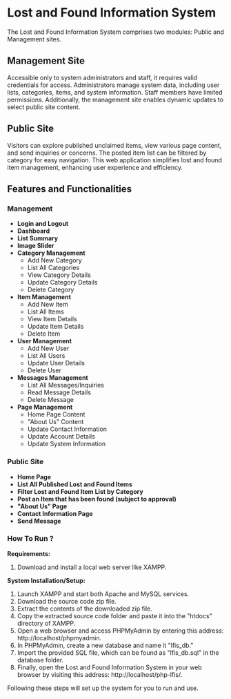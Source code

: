 # Lost and Found Information System

The Lost and Found Information System comprises two modules: Public and Management sites.

## Management Site
Accessible only to system administrators and staff, it requires valid credentials for access. Administrators manage system data, including user lists, categories, items, and system information. Staff members have limited permissions. Additionally, the management site enables dynamic updates to select public site content.

## Public Site
Visitors can explore published unclaimed items, view various page content, and send inquiries or concerns. The posted item list can be filtered by category for easy navigation.
This web application simplifies lost and found item management, enhancing user experience and efficiency.

## Features and Functionalities

### Management

- **Login and Logout**
- **Dashboard**
- **List Summary**
- **Image Slider**
- **Category Management**
  - Add New Category
  - List All Categories
  - View Category Details
  - Update Category Details
  - Delete Category
- **Item Management**
  - Add New Item
  - List All Items
  - View Item Details
  - Update Item Details
  - Delete Item
- **User Management**
  - Add New User
  - List All Users
  - Update User Details
  - Delete User
- **Messages Management**
  - List All Messages/Inquiries
  - Read Message Details
  - Delete Message
- **Page Management**
  - Home Page Content
  - "About Us" Content
  - Update Contact Information
  - Update Account Details
  - Update System Information

### Public Site

- **Home Page**
- **List All Published Lost and Found Items**
- **Filter Lost and Found Item List by Category**
- **Post an Item that has been found (subject to approval)**
- **"About Us" Page**
- **Contact Information Page**
- **Send Message**

### How To Run ?

**Requirements:**
1. Download and install a local web server like XAMPP.

**System Installation/Setup:**
1. Launch XAMPP and start both Apache and MySQL services.
2. Download the source code zip file.
3. Extract the contents of the downloaded zip file.
4. Copy the extracted source code folder and paste it into the "htdocs" directory of XAMPP.
5. Open a web browser and access PHPMyAdmin by entering this address: http://localhost/phpmyadmin.
6. In PHPMyAdmin, create a new database and name it "lfis_db."
7. Import the provided SQL file, which can be found as "lfis_db.sql" in the database folder.
8. Finally, open the Lost and Found Information System in your web browser by visiting this address: http://localhost/php-lfis/.

Following these steps will set up the system for you to run and use.

